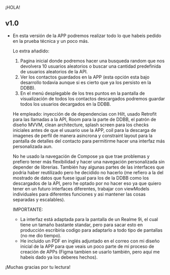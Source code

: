 ¡HOLA!

v1.0
--------------

- En esta versión de la APP podremos realizar todo lo que habeis pedido en la prueba técnica y un poco más.

  Lo extra añadido:

  1) Pagina inicial donde podremos hacer una busqueda random que nos devolvera 10 usuarios aleatorios o buscar una cantidad predefinida de usuarios aleatorios de la API.
  2) Ver los contactos guardados en la APP (esta opción esta bajo desarrollo todavia aunque si es cierto que ya los persisto en la DDBB).
  3) En el menú desplegable de los tres puntos en la pantalla de visualización de todos los contactos descargados podremos guardar todos los usuarios decargados en la DDBB.
 
  He empleado: inyección de de dependencias con Hilt, usado Retrofit para las llamadas a la API, Room para la parte de DDBB, el patrón de diseño MVVM, clean architecture, splash screen para los checks iniciales antes de que el usuario use la APP, coil para la descarga de imagenes de perfil de manera asincrona
  y constraint layout para la pantalla de detalles del contacto para permitirme hacer una interfaz más personalizada aun. 

  No he usado la navegación de Compose ya que trae problemas y prefiero tener más flexibilidad y hacer una navegación personalizada sin depender de librerias. También hay algunas partes de las interfaces que podria haber reutilizado pero he decidido no hacerlo (me refiero a la del mostrado de datos que
  fuese igual para los de la DDBB como los descargados de la API, pero he optado por no hacer eso ya que quiero tener en un futuro interfaces diferentes, trabajar con viewModels individuales para diferentes funciones y asi mantener las cosas separadas y escalables).
 
  IMPORTANTE:

  - La interfaz está adaptada para la pantalla de un Realme 9i, el cual tiene un tamaño bastante standar, pero para sacar esto en producción escribiria codigo para adaptarlo a todo tipo de pantallas (no me dio tiempo).
  - He incluido un PDF en inglés adjuntado en el correo con mi diseño inicial de la APP para que veais un poco parte de mi proceso de creación de APPs (Figma tambien se usarlo también, pero aquí me habeis dado ya los deberes hechos).
 

¡Muchas gracias por tu lectura!

